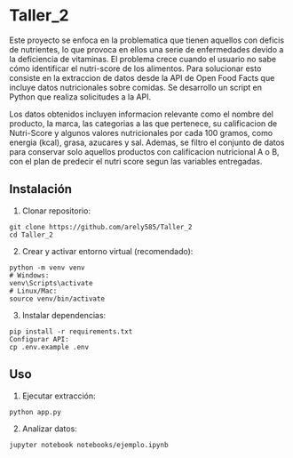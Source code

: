 # Taller_2

Este proyecto se enfoca en la problematica que tienen aquellos con deficis de nutrientes, lo que provoca en ellos una serie de enfermedades devido a la deficiencia de vitaminas. El problema crece cuando el usuario no sabe cómo identificar el nutri-score de los alimentos. Para solucionar esto consiste en la extraccion de datos desde la API de Open Food Facts que incluye datos nutricionales sobre comidas. Se desarrollo un script en Python que realiza solicitudes a la API.

Los datos obtenidos incluyen informacion relevante como el nombre del producto, la marca, las categorias a las que pertenece, su calificacion de Nutri-Score y algunos valores nutricionales por cada 100 gramos, como energia (kcal), grasa, azucares y sal. Ademas, se filtro el conjunto de datos para conservar solo aquellos productos con calificacion nutricional A o B, con el plan de predecir el nutri score segun las variables entregadas.

## Instalación
1. Clonar repositorio:
```
git clone https://github.com/arely585/Taller_2
cd Taller_2
```
2. Crear y activar entorno virtual (recomendado):
```
python -m venv venv
# Windows:
venv\Scripts\activate
# Linux/Mac:
source venv/bin/activate
```
3. Instalar dependencias:
```
pip install -r requirements.txt
Configurar API:
cp .env.example .env
```
## Uso
1. Ejecutar extracción:
```
python app.py
```
2. Analizar datos:
```
jupyter notebook notebooks/ejemplo.ipynb
```
